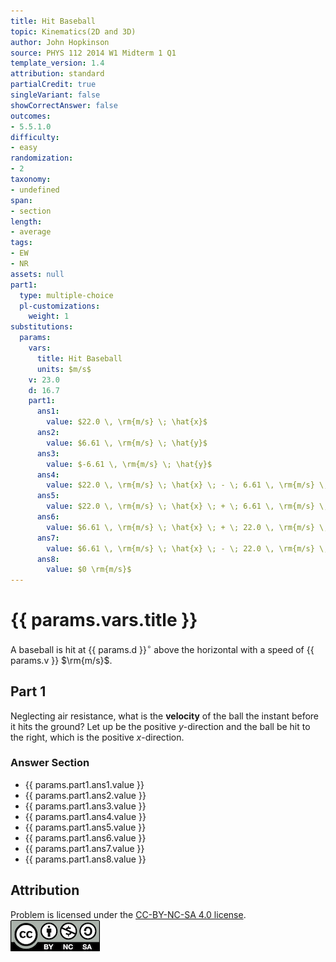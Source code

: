 ```yaml
---
title: Hit Baseball
topic: Kinematics(2D and 3D)
author: John Hopkinson
source: PHYS 112 2014 W1 Midterm 1 Q1
template_version: 1.4
attribution: standard
partialCredit: true
singleVariant: false
showCorrectAnswer: false
outcomes:
- 5.5.1.0
difficulty:
- easy
randomization:
- 2
taxonomy:
- undefined
span:
- section
length:
- average
tags:
- EW
- NR
assets: null
part1:
  type: multiple-choice
  pl-customizations:
    weight: 1
substitutions:
  params:
    vars:
      title: Hit Baseball
      units: $m/s$
    v: 23.0
    d: 16.7
    part1:
      ans1:
        value: $22.0 \, \rm{m/s} \; \hat{x}$
      ans2:
        value: $6.61 \, \rm{m/s} \; \hat{y}$
      ans3:
        value: $-6.61 \, \rm{m/s} \; \hat{y}$
      ans4:
        value: $22.0 \, \rm{m/s} \; \hat{x} \; - \; 6.61 \, \rm{m/s} \; \hat{y}$
      ans5:
        value: $22.0 \, \rm{m/s} \; \hat{x} \; + \; 6.61 \, \rm{m/s} \; \hat{y}$
      ans6:
        value: $6.61 \, \rm{m/s} \; \hat{x} \; + \; 22.0 \, \rm{m/s} \; \hat{y}$
      ans7:
        value: $6.61 \, \rm{m/s} \; \hat{x} \; - \; 22.0 \, \rm{m/s} \; \hat{y}$
      ans8:
        value: $0 \rm{m/s}$
---
```

# {{ params.vars.title }}
A baseball is hit at {{ params.d }}$^\circ$ above the horizontal with a speed of {{ params.v }} $\rm{m/s}$.

## Part 1

Neglecting air resistance, what is the **velocity** of the ball the instant before it hits the ground? Let up be the positive $y$-direction and the ball be hit to the right, which is the positive $x$-direction.

### Answer Section

- {{ params.part1.ans1.value }}
- {{ params.part1.ans2.value }}
- {{ params.part1.ans3.value }}
- {{ params.part1.ans4.value }}
- {{ params.part1.ans5.value }}
- {{ params.part1.ans6.value }}
- {{ params.part1.ans7.value }}
- {{ params.part1.ans8.value }}

## Attribution

Problem is licensed under the [CC-BY-NC-SA 4.0 license](https://creativecommons.org/licenses/by-nc-sa/4.0/).<br> ![The Creative Commons 4.0 license requiring attribution-BY, non-commercial-NC, and share-alike-SA license.](https://raw.githubusercontent.com/firasm/bits/master/by-nc-sa.png)